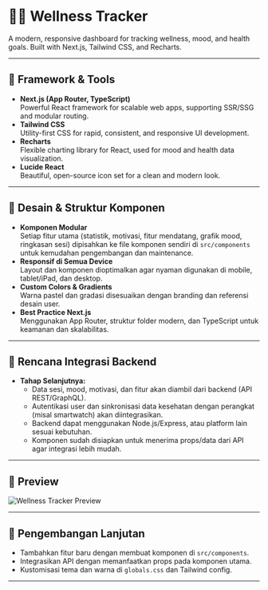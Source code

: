 # 🧘‍♂️ Wellness Tracker

A modern, responsive dashboard for tracking wellness, mood, and health goals. Built with Next.js, Tailwind CSS, and Recharts.

---

## 🚀 Framework & Tools

- **Next.js (App Router, TypeScript)**  
  Powerful React framework for scalable web apps, supporting SSR/SSG and modular routing.
- **Tailwind CSS**  
  Utility-first CSS for rapid, consistent, and responsive UI development.
- **Recharts**  
  Flexible charting library for React, used for mood and health data visualization.
- **Lucide React**  
  Beautiful, open-source icon set for a clean and modern look.

---

## 🎨 Desain & Struktur Komponen

- **Komponen Modular**  
  Setiap fitur utama (statistik, motivasi, fitur mendatang, grafik mood, ringkasan sesi) dipisahkan ke file komponen sendiri di `src/components` untuk kemudahan pengembangan dan maintenance.
- **Responsif di Semua Device**  
  Layout dan komponen dioptimalkan agar nyaman digunakan di mobile, tablet/iPad, dan desktop.
- **Custom Colors & Gradients**  
  Warna pastel dan gradasi disesuaikan dengan branding dan referensi desain user.
- **Best Practice Next.js**  
  Menggunakan App Router, struktur folder modern, dan TypeScript untuk keamanan dan skalabilitas.

---

## 🔗 Rencana Integrasi Backend

- **Tahap Selanjutnya:**
  - Data sesi, mood, motivasi, dan fitur akan diambil dari backend (API REST/GraphQL).
  - Autentikasi user dan sinkronisasi data kesehatan dengan perangkat (misal smartwatch) akan diintegrasikan.
  - Backend dapat menggunakan Node.js/Express, atau platform lain sesuai kebutuhan.
  - Komponen sudah disiapkan untuk menerima props/data dari API agar integrasi lebih mudah.

---

## 📱 Preview

![Wellness Tracker Preview](public/preview.png)

---

## 📝 Pengembangan Lanjutan

- Tambahkan fitur baru dengan membuat komponen di `src/components`.
- Integrasikan API dengan memanfaatkan props pada komponen utama.
- Kustomisasi tema dan warna di `globals.css` dan Tailwind config.

---

